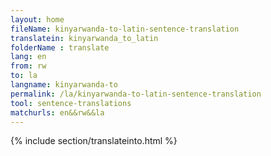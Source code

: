 ```yaml
---
layout: home
fileName: kinyarwanda-to-latin-sentence-translation
translatein: kinyarwanda_to_latin
folderName : translate
lang: en
from: rw
to: la
langname: kinyarwanda-to
permalink: /la/kinyarwanda-to-latin-sentence-translation
tool: sentence-translations
matchurls: en&&rw&&la
---
```

{% include section/translateinto.html %}

